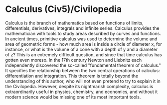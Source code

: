 # Calculus (Civ5)/Civilopedia

Calculus is the branch of mathematics based on functions of limits, differentials, derivatives, integrals and infinite series. Calculus provides the mathematician with tools to study areas described by curves and functions. In ancient times, primitive calculus was used to determine the volume and area of geometric forms - how much area is inside a circle of diameter x, for instance, or what is the volume of a cone with a depth of y and a diameter of z? This is an extremely difficult question, and since that time calculus has gotten even moreso.
In the 17th century Newton and Liebnitz each independently discovered the so-called "fundamental theorem of calculus." It specifies the relationship between the two central operations of calculus: differentiation and integration. This theorem is totally beyond the understanding of this author, who will not even pretend to try to explain it in the Civilopedia.
However, despite its nightmarish complexity, calculus is extraordinarily useful in physics, chemistry, and economics, and without it modern science would be missing one of its most important tools.